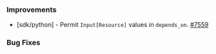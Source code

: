 ### Improvements


- [sdk/python] - Permit `Input[Resource]` values in `depends_on`.
  [#7559](https://github.com/pulumi/pulumi/pull/7559)


### Bug Fixes
